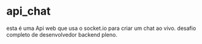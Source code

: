 # api_chat
 esta é uma Api web que usa o socket.io para criar um chat ao vivo. desafio completo de desenvolvedor backend pleno.
